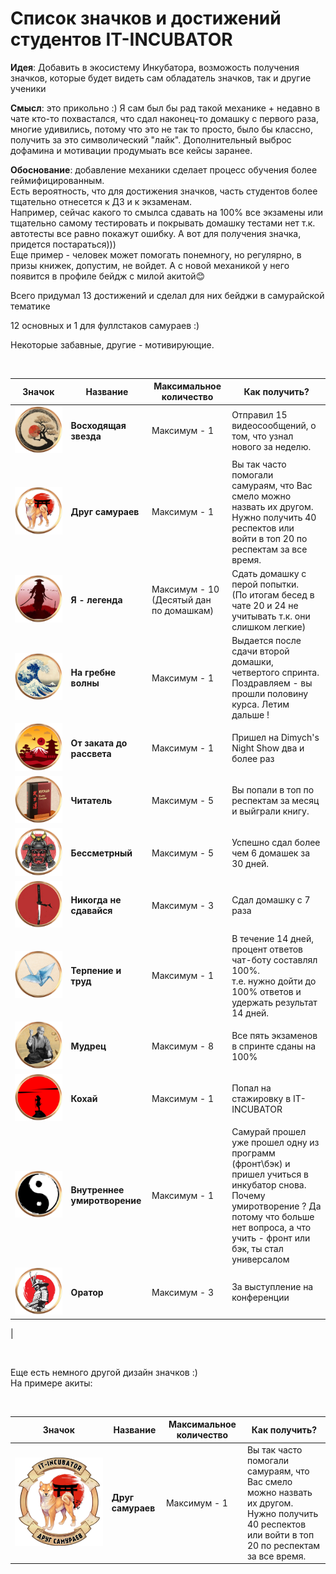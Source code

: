 # Список значков и достижений студентов IT-INCUBATOR

**Идея**: Добавить в экосистему Инкубатора, возможость получения значков, которые будет видеть сам обладатель значков,
так и другие ученики

**Смысл**: это прикольно :) Я сам был бы рад такой механике + недавно в чате кто-то похвастался, что сдал наконец-то
домашку с первого раза, многие удивились, потому что это не так то просто, было бы классно, получить за это
символический "лайк". Дополнительный выброс дофамина и мотивации продумыать все кейсы заранее.

**Обоснование**: добавление механики сделает процесс обучения более геймифицированным. <br>Есть вероятность, что для
достижения значков, часть студентов более тщательно отнесется к ДЗ и к экзаменам.
<br>Например, сейчас какого то смылса сдавать на 100% все экзамены или тщательно самому тестировать и покрывать домашку
тестами нет т.к. автотесты все равно покажут ошибку. А вот для получения значка, придется постараться)))
<br> Еще пример - человек может помогать понемногу, но регулярно, в призы книжек, допустим, не войдет.
А с новой механикой у него появится в профиле бейдж с милой акитой😊

Всего придумал 13 достижений и сделал для них бейджи в самурайской тематике

12 основных и 1 для фуллстаков самураев :)

Некоторые забавные, другие - мотивирующие.

<br>

|                          Значок                          | Название                     | Максимальное количество                 | Как получить?                                                                                                                                                                                             |
|:--------------------------------------------------------:|------------------------------|-----------------------------------------|-----------------------------------------------------------------------------------------------------------------------------------------------------------------------------------------------------------|
|    ![Значок за достижение Восходящая звезда][sakura]     | **Восходящая звезда**        | Максимум - 1                            | Отправил 15 видеосообщений, о том, что узнал нового за неделю.                                                                                                                                            |
|       ![Значок за достижение Друг самураев][akita]       | **Друг самураев**            | Максимум - 1                            | Вы так часто помогали самураям, что Вас смело можно назвать их другом. <br>Нужно получить 40 респектов или войти в топ 20 по респектам за все время.                                                      |
|      ![Значок за достижение Я - легенда][samuray_1]      | **Я - легенда**              | Максимум - 10 (Десятый дан по домашкам) | Сдать домашку с перой попытки.       <br>(По итогам бесед в чате 20 и 24 не учитывать т.к. они слишком легкие)                                                                                            |
|      ![Значок за достижение На гребне волны][wave]       | **На гребне волны**          | Максимум - 1                            | Выдается после сдачи второй домашки, четвертого спринта.  <br>Поздравляем - вы прошли половину курса. Летим дальше !                                                                                      |
|   ![Значок за достижение От заката до рассвета][fudzi]   | **От заката до рассвета**    | Максимум - 1                            | Пришел на Dimych's Night Show два и более раз                                                                                                                                                             |
|         ![Значок за достижение Читатель][busido]         | **Читатель**                 | Максимум - 5                            | Вы попали в топ по респектам за месяц и выйграли книгу.                                                                                                                                                   |
|       ![Значок за достижение Бессметрный][helmet]        | **Бессметрный**              | Максимум - 5                            | Успешно сдал более чем 6 домашек за 30 дней.                                                                                                                                                              |
|   ![Значок за достижение Никогда не сдавайся][katana]    | **Никогда не сдавайся**      | Максимум - 3                            | Сдал домашку с 7 раза                                                                                                                                                                                     |
|     ![Значок за достижение Терпение и труд][origami]     | **Терпение и труд**          | Максимум - 1                            | В течение 14 дней, процент ответов чат-боту составлял 100%. <br> т.е. нужно дойти до 100% ответов и удержать результат 14 дней.                                                                           |
|         ![Значок за достижение Мудрец][Morihei]          | **Мудрец**                   | Максимум - 8                            | Все пять экзаменов в спринте сданы на 100%                                                                                                                                                                |
|         ![Значок за достижение Кохай][samuray_2]         | **Кохай**                    | Максимум - 1                            | Попал на стажировку в IT-INCUBATOR                                                                                                                                                                        |
| ![Значок за достижение Внутреннее умиротворение][in_yan] | **Внутреннее умиротворение** | Максимум - 1                            | Самурай прошел уже прошел одну из программ (фронт\бэк) и пришел учиться в инкубатор снова. <br> Почему умиротворение ? Да потому что больше нет вопроса, а что учить - фронт или бэк, ты стал универсалом |
|        ![Значок за достижение Оратор][samuray_3]         | **Оратор**                   | Максимум - 3                            | За выступление на конференции                                                                                                                                                                             |
|

<!-- Значки не имеющие градаций по уровням -->

[sakura]: images/sakura.png

[akita]: images/akita.png

[samuray_1]: images/samuray_1.png

[wave]: images/wave.png

[fudzi]: images/fudzi.png

[busido]: images/busido.png

[helmet]: images/helmet.png

[katana]: images/katana.png

[origami]: images/origami.png

[Morihei]: images/Morihei.png

[samuray_2]: images/samuray_2.png

[samuray_3]: images/samuray_3.png

[in_yan]: images/in_yan.png

[akita_another]: images/akita_another.png



<br>

Еще есть немного другой дизайн значков :) <br>
На примере акиты:

<br>

|                        Значок                        | Название          | Максимальное количество | Как получить?                                                                                                                                        |
|:----------------------------------------------------:|-------------------|-------------------------|------------------------------------------------------------------------------------------------------------------------------------------------------|
| ![Значок за достижение Друг самураев][akita_another] | **Друг самураев** | Максимум - 1            | Вы так часто помогали самураям, что Вас смело можно назвать их другом. <br>Нужно получить 40 респектов или войти в топ 20 по респектам за все время. |                                        
